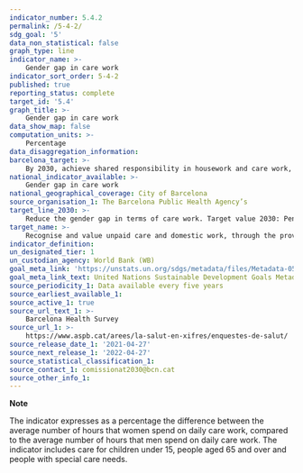 ```yaml
---
indicator_number: 5.4.2
permalink: /5-4-2/
sdg_goal: '5'
data_non_statistical: false
graph_type: line
indicator_name: >-
    Gender gap in care work
indicator_sort_order: 5-4-2
published: true
reporting_status: complete
target_id: '5.4'
graph_title: >-
    Gender gap in care work
data_show_map: false
computation_units: >-
    Percentage
data_disaggregation_information:
barcelona_target: >-
    By 2030, achieve shared responsibility in housework and care work, both within families and between families, companies and public administration
national_indicator_available: >-
    Gender gap in care work
national_geographical_coverage: City of Barcelona
source_organisation_1: The Barcelona Public Health Agency’s
target_line_2030: >-
    Reduce the gender gap in terms of care work. Target value 2030: Pending to be determined
target_name: >-
    Recognise and value unpaid care and domestic work, through the provision of public services, infrastructure and the formulation of social protection policies, as well as promoting shared responsibility within the household and the family, as nationally appropriate
indicator_definition:
un_designated_tier: 1
un_custodian_agency: World Bank (WB)
goal_meta_link: 'https://unstats.un.org/sdgs/metadata/files/Metadata-05-04-01.pdf'
goal_meta_link_text: United Nations Sustainable Development Goals Metadata (pdf 894kB)
source_periodicity_1: Data available every five years
source_earliest_available_1: 
source_active_1: true
source_url_text_1: >-
    Barcelona Health Survey
source_url_1: >-
    https://www.aspb.cat/arees/la-salut-en-xifres/enquestes-de-salut/
source_release_date_1: '2021-04-27'
source_next_release_1: '2022-04-27'
source_statistical_classification_1: 
source_contact_1: comissionat2030@bcn.cat
source_other_info_1:
---
```

**Note**

The indicator expresses as a percentage the difference between the average number of hours that women spend on daily care work, compared to the average number of hours that men spend on daily care work. The indicator includes care for children under 15, people aged 65 and over and people with special care needs.
